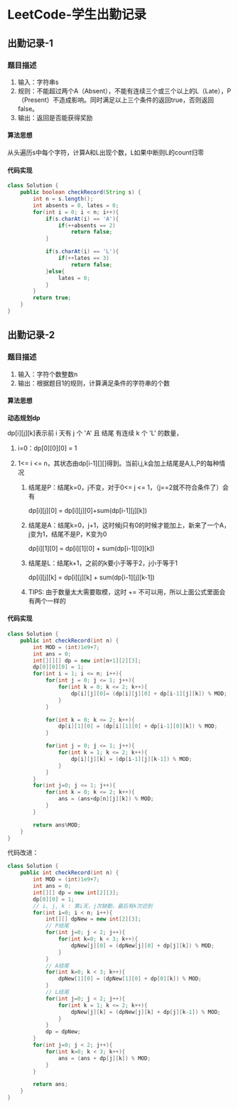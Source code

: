 # LeetCode-学生出勤记录

## 出勤记录-1

### 题目描述

1. 输入：字符串s
2. 规则：不能超过两个A（Absent），不能有连续三个或三个以上的L（Late），P（Present）不造成影响。同时满足以上三个条件的返回true，否则返回false。
3. 输出：返回是否能获得奖励

#### 算法思想

从头遍历s中每个字符，计算A和L出现个数，L如果中断则L的count归零

#### 代码实现

```java
class Solution {
    public boolean checkRecord(String s) {
        int n = s.length();
        int absents = 0, lates = 0;
        for(int i = 0; i < n; i++){
            if(s.charAt(i) == 'A'){
                if(++absents == 2)
                    return false;
            }

            if(s.charAt(i) == 'L'){
                if(++lates == 3)
                    return false;
            }else{
                lates = 0;
            }
        }
        return true;
    }
}
```

## 出勤记录-2

### 题目描述

1. 输入：字符个数整数n
2. 输出：根据题目1的规则，计算满足条件的字符串的个数

#### 算法思想

**动态规划dp**

dp[i]\[j][k]表示前 i 天有 j 个 'A' 且 结尾 有连续 k 个 'L' 的数量，

1. i=0：dp[0]\[0][0] = 1 

2. 1<= i <= n，其状态由dp[i-1]\[][]得到。当前i,j,k会加上结尾是A,L,P的每种情况

   1. 结尾是P：结尾k=0，j不变，对于0<= j <= 1，（j==2就不符合条件了）会有

      dp[i]\[j][0] = dp[i]\[j][0]+sum(dp[i-1]\[j][k])

   2. 结尾是A：结尾k=0，j+1，这时候j只有0的时候才能加上，新来了一个A，j变为1，结尾不是P，K变为0

      dp[i]\[1][0] = dp[i]\[1][0] + sum(dp[i-1]\[0][k])

   3. 结尾是L：结尾k+1，之前的k要小于等于2，j小于等于1

      dp[i]\[j][k] = dp[i]\[j][k] + sum(dp[i-1]\[j][k-1])

   4. TIPS: 由于数量太大需要取模，这时 += 不可以用，所以上面公式里面会有两个一样的

#### 代码实现

```java
class Solution {
    public int checkRecord(int n) {
        int MOD = (int)1e9+7;
        int ans = 0;
        int[][][] dp = new int[n+1][2][3];
        dp[0][0][0] = 1;
        for(int i = 1; i <= n; i++){
            for(int j = 0; j <= 1; j++){
                for(int k = 0; k <= 2; k++){
                    dp[i][j][0]= (dp[i][j][0] + dp[i-1][j][k]) % MOD;
                }
            }

            for(int k = 0; k <= 2; k++){
                dp[i][1][0] = (dp[i][1][0] + dp[i-1][0][k]) % MOD;
            }

            for(int j = 0; j <= 1; j++){
                for(int k = 1; k <= 2; k++){
                    dp[i][j][k] = (dp[i-1][j][k-1]) % MOD;
                }
            }
        }
        for(int j=0; j <= 1; j++){
            for(int k = 0; k <= 2; k++){
                ans = (ans+dp[n][j][k]) % MOD;
            }
        }

        return ans%MOD;
    }
}
```

代码改进：

```java
class Solution {
    public int checkRecord(int n) {
        int MOD = (int)1e9+7;
        int ans = 0;
        int[][] dp = new int[2][3];
        dp[0][0] = 1;
        // i, j, k : 第i天，j次缺勤，最后有k次迟到
        for(int i=0; i < n; i++){
            int[][] dpNew = new int[2][3];
            // P结尾
            for(int j=0; j < 2; j++){
                for(int k=0; k < 3; k++){
                    dpNew[j][0] = (dpNew[j][0] + dp[j][k]) % MOD;
                }
            }
            // A结尾
            for(int k=0; k < 3; k++){
                dpNew[1][0] = (dpNew[1][0] + dp[0][k]) % MOD;
            }
            // L结尾
            for(int j=0; j < 2; j++){
                for(int k = 1; k <= 2; k++){
                    dpNew[j][k] = (dpNew[j][k] + dp[j][k-1]) % MOD;
                }
            }
            dp = dpNew;
        }
        for(int j=0; j < 2; j++){
            for(int k=0; k < 3; k++){
                ans = (ans + dp[j][k]) % MOD;
            }
        }

        return ans;
    }
}
```

